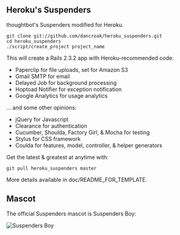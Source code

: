 Heroku's Suspenders
-------------------

thoughtbot's Suspenders modified for Heroku.

    git clone git://github.com/dancroak/heroku_suspenders.git
    cd heroku_suspenders
    ./script/create_project project_name

This will create a Rails 2.3.2 app with Heroku-recommended code:

* Paperclip for file uploads, set for Amazon S3
* Gmail SMTP for email
* Delayed Job for background processing
* Hoptoad Notifier for exception notification
* Google Analytics for usage analytics

... and some other opinions:

* jQuery for Javascript
* Clearance for authentication
* Cucumber, Shoulda, Factory Girl, & Mocha for testing
* Stylus for CSS framework
* Coulda for features, model, controller, & helper generators

Get the latest & greatest at anytime with:

    git pull heroku_suspenders master

More details available in doc/README_FOR_TEMPLATE.

Mascot
------

The official Suspenders mascot is Suspenders Boy:

![Suspenders Boy](http://media.tumblr.com/1TEAMALpseh5xzf0Jt6bcwSMo1_400.png)

